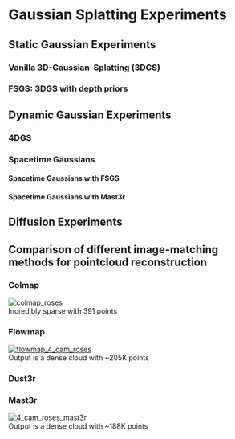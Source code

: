 # Gaussian Splatting Experiments

## Static Gaussian Experiments

### Vanilla 3D-Gaussian-Splatting (3DGS)

### FSGS: 3DGS with depth priors

## Dynamic Gaussian Experiments

### 4DGS

### Spacetime Gaussians
#### Spacetime Gaussians with FSGS 
#### Spacetime Gaussians with Mast3r

## Diffusion Experiments

## Comparison of different image-matching methods for pointcloud reconstruction
### Colmap
![colmap_roses](https://github.com/user-attachments/assets/df38e204-1e88-43e2-9deb-7c7e23ddfade)  
Incredibly sparse with 391 points

### Flowmap
[![flowmap_4_cam_roses](https://github.com/user-attachments/assets/26284a83-fd93-4de3-b924-1396e8c7847d)](https://youtu.be/9_5DGcGhbrA)  
Output is a dense cloud with ~205K points
### Dust3r
### Mast3r
[![4_cam_roses_mast3r](https://github.com/user-attachments/assets/08d840b5-696e-4b73-a9b7-cf7369d02fd8)](https://youtu.be/EXme5P8LEPc)  
Output is a dense cloud with ~188K points

